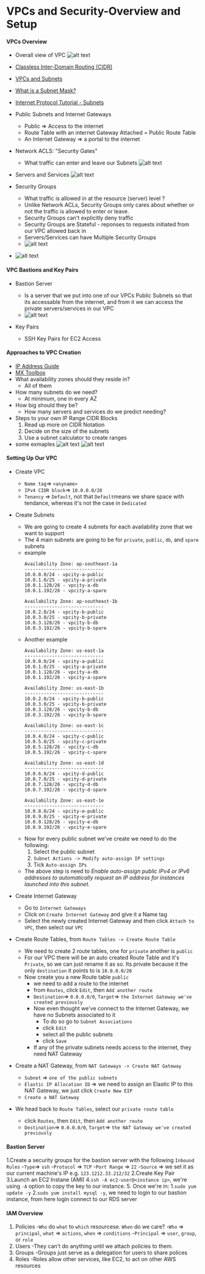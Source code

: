 # VPCs and Security-Overview and Setup

#### VPCs Overview
  * Overall view of VPC ![alt text](https://github.com/zoro16/devops-aws/blob/master/screenshots/VPC-01.png)
  * [Classless Inter-Domain Routing (CIDR)](https://en.wikipedia.org/wiki/Classless_Inter-Domain_Routing)
  * [VPCs and Subnets](https://docs.aws.amazon.com/AmazonVPC/latest/UserGuide/VPC_Subnets.html)
  * [What is a Subnet Mask?](https://www.iplocation.net/subnet-mask)
  * [Internet Protocol Tutorial - Subnets](https://www.lifewire.com/internet-protocol-tutorial-subnets-818378)
  * Public Subnets and Internet Gateways
    - Public => Access to the internet
    - Route Table with an internet Gateway Attached = Public Route Table
    - An Internet Gateway => a portal to the internet
  * Network ACLS: "Security Gates"
    - What traffic can enter and leave our Subnets
    ![alt text](https://github.com/zoro16/devops-aws/blob/master/screenshots/VPC-06.png)
  * Servers and Services
    ![alt text](https://github.com/zoro16/devops-aws/blob/master/screenshots/VPC-07.png)
  * Security Groups
    - What traffic is allowed in at the resource (server) level ?
    - Unlike Network ACLs, Security Groups only cares about whether or not the traffic is allowed to enter or leave.
    - Security Groups can't explicitly deny traffic
    - Security Groups are Stateful - reponses to requests initiated from our VPC allowed back in
    - Servers/Services can have Multiple Security Groups
    - ![alt text](https://github.com/zoro16/devops-aws/blob/master/screenshots/VPC-09.png)

  * ![alt text](https://github.com/zoro16/devops-aws/blob/master/screenshots/VPC-10.png)


#### VPC Bastions and Key Pairs
  * Bastion Server
    - Is a server that we put into one of our VPCs Public Subnets so that its accessable from the internet, and from it we can access the private servers/services in our VPC
    - ![alt text](https://github.com/zoro16/devops-aws/blob/master/screenshots/VPC-11.png)

  * Key Pairs
    - SSH Key Pairs for EC2 Access


#### Approaches to VPC Creation
  * [IP Address Guide](https://www.ipaddressguide.com/cidr)
  * [MX Toolbox](https://mxtoolbox.com/subnetcalculator.aspx)
  * What availability zones should they reside in?
    - All of them
  * How many subnets do we need?
    - At minimum, one in every AZ
  * How big should they be?
    - How many servers and services do we predict needing?
  * Steps to your own IP Range CIDR Blocks
    1. Read up more on CIDR Notation
    2. Decide on the size of the subnets
    3. Use a subnet calculator to create ranges
  * some exmaples
    ![alt text](https://github.com/zoro16/devops-aws/blob/master/screenshots/VPC-12.png)
    ![alt text](https://github.com/zoro16/devops-aws/blob/master/screenshots/VPC-13.png)


#### Setting Up Our VPC
  * Create VPC
    - `Name tag`=> `<anyname>`
    - `IPv4 CIDR block`=> `10.0.0.0/20`
    - `Tenancy` => `Default`, not that `Default`means we share space with tendance, whereas it's not the case in  `Dedicated`
  * Create Subnets
    - We are going to create 4 subnets for each availability zone that we want to support
    - The 4 main subnets are going to be for `private`, `public`, `db`, and `spare` subnets
    - example
      ```
      Availability Zone: ap-southeast-1a
      -----------------------------
      10.0.0.0/24 - vpcity-a-public
      10.0.1.0/25 - vpcity-a-private
      10.0.1.128/26 - vpcity-a-db
      10.0.1.192/26 - vpcity-a-spare

      Availability Zone: ap-southeast-1b
      -----------------------------
      10.0.2.0/24 - vpcity-b-public
      10.0.3.0/25 - vpcity-b-private
      10.0.3.128/26 - vpcity-b-db
      10.0.3.192/26 - vpcity-b-spare
      ```
    - Another example
        ```
        Availability Zone: us-east-1a
        -----------------------------
        10.0.0.0/24 - vpcity-a-public
        10.0.1.0/25 - vpcity-a-private
        10.0.1.128/26 - vpcity-a-db
        10.0.1.192/26 - vpcity-a-spare
        
        Availability Zone: us-east-1b
        -----------------------------
        10.0.2.0/24 - vpcity-b-public
        10.0.3.0/25 - vpcity-b-private
        10.0.3.128/26 - vpcity-b-db
        10.0.3.192/26 - vpcity-b-spare
        
        Availability Zone: us-east-1c
        -----------------------------
        10.0.4.0/24 - vpcity-c-public
        10.0.5.0/25 - vpcity-c-private
        10.0.5.128/26 - vpcity-c-db
        10.0.5.192/26 - vpcity-c-spare
        
        Availability Zone: us-east-1d
        -----------------------------
        10.0.6.0/24 - vpcity-d-public
        10.0.7.0/25 - vpcity-d-private
        10.0.7.128/26 - vpcity-d-db
        10.0.7.192/26 - vpcity-d-spare
        
        Availability Zone: us-east-1e
        -----------------------------
        10.0.8.0/24 - vpcity-e-public
        10.0.9.0/25 - vpcity-e-private
        10.0.9.128/26 - vpcity-e-db
        10.0.9.192/26 - vpcity-e-spare
        ```
    - Now for every public subnet we've create we need to do the following:
      1. Select the public subnet 
      2. `Subnet Actions -> Modify auto-assign IP settings`
      3. Tick `Auto-assign IPs`
    - The above step is need to *Enable auto-assign public IPv4 or IPv6 addresses to automatically request an IP address for instances launched into this subnet.*

  * Create Internet Gateway
    - Go to `Internet Gateways`
    - Click on `Create Internet Gateway` and give it a Name tag
    - Select the newly created Internet Gateway and then click `Attach to VPC`, then select our `VPC`

  * Create Route Tables, from `Route Tables -> Create Route Table`
    - We need to create 2 route tables, one for `private` another is `public`
    - For our VPC there will be an auto created Route Table and it's `Private`,
      so we can just rename it as so. Its private because it the only `destination` it points to is `10.0.0.0/20`
    - Now create you a new Route table `public`
      - we need to add a route to the internet
      - from `Routes`, click `Edit`, then `Add another route`
      - `Destination`=> `0.0.0.0/0`, `Target`=> `the Internet Gateway we've created previously`
      - Now even thought we've connect to the Internet Gateway, we have no Subnets associated to it
        - To do so go to `Subnet Associations`
        - click `Edit`
        - select all the public subnets
        - click `Save`
      - If any of the private subnets needs access to the internet, they need NAT Gateway

  * Create a NAT Gateway, from `NAT Gateways -> Create NAT Gateway`
    - `Subnet` => `one of the public subnets`
    - `Elastic IP Allocation ID` => we need to assign an Elastic IP to this NAT Gateway, we just click `Create New EIP`
    - `Create a NAT Gateway`
  * We head back to `Route Tables`, select our `private route table`
    - click `Routes`, then `Edit`, then `Add another route`
    - `Destination`=> `0.0.0.0/0`, `Target`=> `the NAT Gateway we've created previously`



#### Bastion Server
  1.Create a security groups for the bastion server with the following `Inbound Rules`
     -`Type`=> `ssh`
     -`Protocol` => `TCP`
     -`Port Range` => `22`
     -`Source` => we set it as our current machine's IP e.g. `123.1212.33.212/32`
  2.Create Key Pair
  3.Launch an EC2 Instane (AMI)
  4.`ssh -A ec2-user@<instance ip>`, we're using `-A` option to copy the key to our instance.
  5. Once we're in:
     1.`sudo yum update -y`
     2.`sudo yum install mysql -y`, we need to login to our bastion instance,
     from here login connect to our RDS server


#### IAM Overview
  1. Policies
    -`Who` do `what` to `which` resourcese. `When` do we care?
    -`Who` => `principal`, `what` => `actions`, `when` => `conditions`
    -`Principal` => `user`, `group`, or `role`
  2. Users
    -They can't do anything until we attach policies to them.
  3. Groups
    -Groups just serve as a delegation for users to share polices
  4. Roles
    -Roles allow other services, like EC2, to act on other AWS resources

